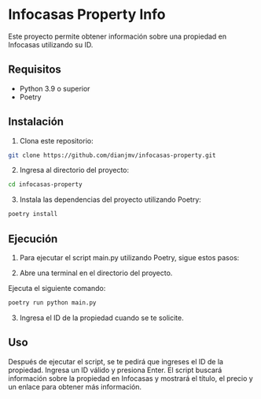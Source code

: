 # Infocasas Property Info

Este proyecto permite obtener información sobre una propiedad en Infocasas utilizando su ID.

## Requisitos

- Python 3.9 o superior
- Poetry

## Instalación

1. Clona este repositorio:
```bash
git clone https://github.com/dianjmv/infocasas-property.git
```
2. Ingresa al directorio del proyecto:
```bash
cd infocasas-property
```
3. Instala las dependencias del proyecto utilizando Poetry:
```bash
poetry install
```
## Ejecución
1. Para ejecutar el script main.py utilizando Poetry, sigue estos pasos:

2. Abre una terminal en el directorio del proyecto.

Ejecuta el siguiente comando:
```bash
poetry run python main.py
```
3. Ingresa el ID de la propiedad cuando se te solicite.

## Uso
Después de ejecutar el script, se te pedirá que ingreses el ID de la propiedad. Ingresa un ID válido y presiona Enter. El script buscará información sobre la propiedad en Infocasas y mostrará el título, el precio y un enlace para obtener más información.